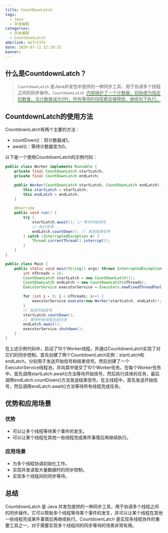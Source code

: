 ```yaml
---
title: CountDownLatch
tags:
  - Java
  - 并发编程
categories:
  - 并发编程
  - CountDownLatch
abbrlink: de7c53fe
date: 2020-07-11 22:10:15
banner:
---
```


## 什么是CountdownLatch？

> `CountdownLatch` 是Java并发包中提供的一种同步工具，用于协调多个线程之间的同步操作。`CountdownLatch `<span style="border-bottom: 2px solid green">内部维护了一个计数器，初始值为指定的数量，当计数器减为0时，所有等待的线程都会被释放，继续向下执行。</span>

## CountdownLatch的使用方法

CountdownLatch有两个主要的方法：

- countDown()：将计数器减1。
- await()：等待计数器变为0。

以下是一个使用CountdownLatch的示例代码：

```java
public class Worker implements Runnable {
    private final CountDownLatch startLatch;
    private final CountDownLatch endLatch;

    public Worker(CountDownLatch startLatch, CountDownLatch endLatch) {
        this.startLatch = startLatch;
        this.endLatch = endLatch;
    }

    @Override
    public void run() {
        try {
            startLatch.await(); // 等待开始信号
            // 执行任务...
            endLatch.countDown(); // 发送结束信号
        } catch (InterruptedException e) {
            Thread.currentThread().interrupt();
        }
    }
}

public class Main {
    public static void main(String[] args) throws InterruptedException {
        int nThreads = 10;
        CountDownLatch startLatch = new CountDownLatch(1);
        CountDownLatch endLatch = new CountDownLatch(nThreads);
        ExecutorService executorService = Executors.newFixedThreadPool(nThreads);

        for (int i = 0; i < nThreads; i++) {
            executorService.execute(new Worker(startLatch, endLatch));
        }
        // 发送开始信号
        startLatch.countDown();
        // 等待所有线程完成任务
        endLatch.await();
        executorService.shutdown();
    }
}
```

在上述示例代码中，启动了10个Worker线程，并通过CountdownLatch实现了对它们的同步控制。首先创建了两个CountdownLatch实例：startLatch和endLatch，分别用于发送开始信号和结束信号。然后创建了一个ExecutorService线程池，并向其中提交了10个Worker任务。在每个Worker任务中，首先调用startLatch.await()方法等待开始信号，然后执行具体的任务，最后调用endLatch.countDown()方法发送结束信号。在主线程中，首先发送开始信号，然后调用endLatch.await()方法等待所有线程完成任务。

## 优势和应用场景

### 优势

- 可以让多个线程等待某个事件的发生。
- 可以让某个线程在其他一些线程完成某件事情后再继续执行。

### 应用场景

- 为多个线程协调初始化工作。
- 实现并发读取大量数据时的同步控制。
- 实现多个线程间的同步等待。

## 总结

CountdownLatch 是 Java 并发包提供的一种同步工具，用于协调多个线程之间的同步操作。它可以帮助多个线程等待某个事件的发生，并可以让某个线程在其他一些线程完成某件事情后再继续执行。CountdownLatch 是实现多线程协作的重要工具之一，对于需要实现多个线程间的同步等待的场景非常有用。
